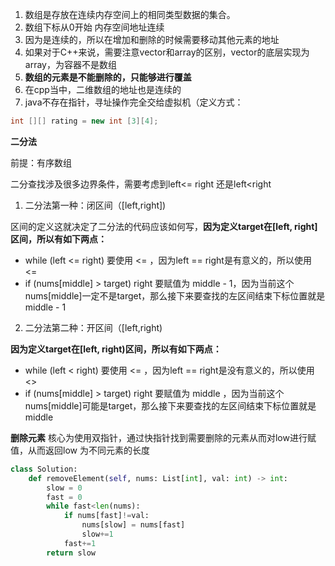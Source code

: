 1. 数组是存放在连续内存空间上的相同类型数据的集合。
2. 数组下标从0开始 内存空间地址连续
3. 因为是连续的，所以在增加和删除的时候需要移动其他元素的地址
4. 如果对于C++来说，需要注意vector和array的区别，vector的底层实现为array，为容器不是数组
5. **数组的元素是不能删除的，只能够进行覆盖**
6. 在cpp当中，二维数组的地址也是连续的
7. java不存在指针，寻址操作完全交给虚拟机（定义方式：

```java
int [][] rating = new int [3][4];
```

**二分法**

前提：有序数组

二分查找涉及很多边界条件，需要考虑到left<= right 还是left<right

1. 二分法第一种：闭区间（[left,right])

区间的定义这就决定了二分法的代码应该如何写，**因为定义target在[left, right]区间，所以有如下两点：**

* while (left <= right) 要使用 <= ，因为left == right是有意义的，所以使用 <=
* if (nums[middle] > target) right 要赋值为 middle - 1，因为当前这个nums[middle]一定不是target，那么接下来要查找的左区间结束下标位置就是 middle - 1

2. 二分法第二种：开区间（[left,right)

**因为定义target在[left, right)区间，所以有如下两点：**

* while (left < right) 要使用 <= ，因为left == right是没有意义的，所以使用 <>
* if (nums[middle] > target) right 要赋值为 middle ，因为当前这个nums[middle]可能是target，那么接下来要查找的左区间结束下标位置就是 middle

**删除元素**
核心为使用双指针，通过快指针找到需要删除的元素从而对low进行赋值，从而返回low 为不同元素的长度

```python
class Solution:
    def removeElement(self, nums: List[int], val: int) -> int:
        slow = 0
        fast = 0
        while fast<len(nums):
            if nums[fast]!=val:
                nums[slow] = nums[fast]
                slow+=1
            fast+=1
        return slow
```




